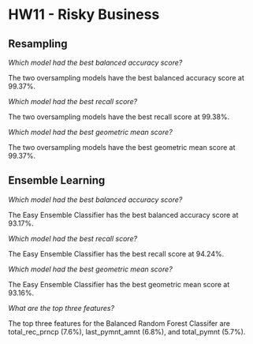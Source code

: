 # HW11 - Risky Business
 
## Resampling

*Which model had the best balanced accuracy score?*

The two oversampling models have the best balanced accuracy score at 99.37%.

*Which model had the best recall score?*

The two oversampling models have the best recall score at 99.38%.

*Which model had the best geometric mean score?*

The two oversampling models have the best geometric mean score at 99.37%.

## Ensemble Learning

*Which model had the best balanced accuracy score?*

The Easy Ensemble Classifier has the best balanced accuracy score at 93.17%.

*Which model had the best recall score?*

The Easy Ensemble Classifier has the best recall score at 94.24%.

*Which model had the best geometric mean score?*

The Easy Ensemble Classifier has the best geometric mean score at 93.16%.

*What are the top three features?*

The top three features for the Balanced Random Forest Classifer are total_rec_prncp (7.6%), last_pymnt_amnt (6.8%), and total_pymnt (5.7%).

